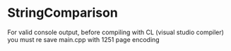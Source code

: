 StringComparison
================
For valid console output, before compiling with CL (visual studio compiler) you must re save main.cpp with 1251 page encoding
